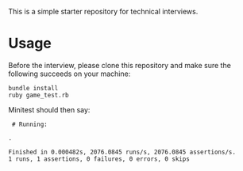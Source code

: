 This is a simple starter repository for technical interviews.

# Usage

Before the interview, please clone this repository and make sure the following succeeds on your machine:

```
bundle install
ruby game_test.rb
```

Minitest should then say:

```
 # Running:

.

Finished in 0.000482s, 2076.0845 runs/s, 2076.0845 assertions/s.
1 runs, 1 assertions, 0 failures, 0 errors, 0 skips
```